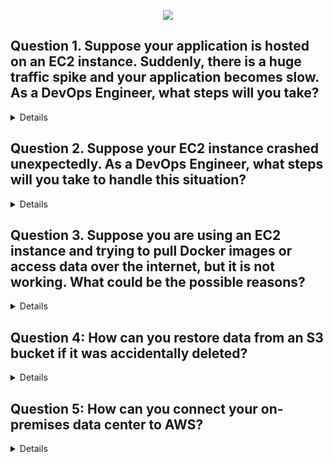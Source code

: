 <p align="center">
  <img src="https://capsule-render.vercel.app/api?type=waving&color=0:FF6F61,100:FFB347&height=140&section=header&text=AWS%20SCENARIO%20BASED%20QUESTIONS&fontSize=28&fontColor=fff" />
</p>

## Question 1. Suppose your application is hosted on an EC2 instance. Suddenly, there is a huge traffic spike and your application becomes slow. As a DevOps Engineer, what steps will you take?

<Details>
  
- ✅ First, check **EC2 instance metrics** in CloudWatch (CPU, Memory, Network).  
- ✅ If the instance is overloaded, use an **Auto Scaling Group (ASG)** so that more EC2 instances are automatically created during high traffic.  
- ✅ Place an **Elastic Load Balancer (ELB)** in front of the EC2 instances to distribute traffic.  
- ✅ Store static files (images, CSS, JS) in **S3 + CloudFront CDN** to reduce load on EC2.  
- ✅ In the long term, optimize code, database queries, and consider containerization with ECS/EKS for better scaling.  
</Details>


## Question 2. Suppose your EC2 instance crashed unexpectedly. As a DevOps Engineer, what steps will you take to handle this situation?

<Details>

- ✅ **Check AWS CloudWatch logs/metrics** to find the reason (CPU, Memory, Disk, etc.).  
- ✅ **Verify system logs** from the EC2 console (boot errors, kernel issues).  
- ✅ If it’s a one-time issue → **Reboot** the instance from the AWS console.  
- ✅ If the instance does not recover:  
  - Detach the **root EBS volume**, attach it to another instance, and check logs or recover important data.  
  - Launch a **new EC2 instance** with the same AMI, attach the old volume, and restore configuration.  
- ✅ For high availability → Use **Auto Scaling Group with Load Balancer**, so even if one instance crashes, traffic shifts automatically.  
  
</Details>

## Question 3. Suppose you are using an EC2 instance and trying to pull Docker images or access data over the internet, but it is not working. What could be the possible reasons?

<Details>

- ✅ **Internet Gateway not attached**  
  If your EC2 is in a **public subnet**, the VPC must have an **Internet Gateway (IGW)** attached. Without it, no outbound internet access.  

- ✅ **No Elastic IP / Public IP**  
  If the EC2 does not have a **public IP or Elastic IP**, it cannot access the internet directly.  

- ✅ **Incorrect Route Table**  
  The route table of the subnet must have a **0.0.0.0/0 route pointing to IGW** (for public subnets) or **NAT Gateway** (for private subnets).  

- ✅ **Private Subnet without NAT Gateway**  
  If the instance is in a **private subnet**, it needs a **NAT Gateway or NAT instance** to reach the internet.  

- ✅ **Security Group Restrictions**  
  The **outbound rules** in the EC2 Security Group may be too restrictive (e.g., blocking HTTP/HTTPS traffic).  

- ✅ **NACL (Network ACL) restrictions**  
  If Network ACL is denying outbound/inbound HTTP/HTTPS traffic.  
</Details>


## Question 4: How can you restore data from an S3 bucket if it was accidentally deleted?

<Details>
  
- ✅ **Check S3 Versioning**  
  - If **versioning is enabled**, you can simply restore the previous version of the object.  
  - Deleted objects are marked with a "delete marker," but old versions still exist.  

- ✅ **Check S3 Replication (Cross-Region or Same-Region)**  
  - If replication was enabled, you may recover data from the **replica bucket**.  

- ✅ **Check Backup Services**  
  - If AWS **Backup** or a custom backup solution was in place, restore from backup.  

- ✅ **If Versioning/Backup Not Enabled**  
  - Unfortunately, **you cannot recover deleted data** once it's permanently removed.  
  - That’s why AWS recommends enabling **S3 Versioning + Lifecycle Policies** for safety.
    

</Details>


## Question 5: How can you connect your on-premises data center to AWS?
<Details>

- ✅ **VPN Connection (Site-to-Site VPN)**  
  - Set up an **IPSec VPN** between your on-premises network and AWS VPC.  
  - Secure and quick, but depends on internet bandwidth.  

- ✅ **AWS Direct Connect**  
  - A **dedicated private network connection** from your data center to AWS.  
  - Offers low latency and high bandwidth.  
  - Best for large-scale or sensitive data transfers.  

- ✅ **Hybrid Approach**  
  - Use **VPN for quick setup** and later switch to **Direct Connect** for better performance.  

- ✅ **Data Transfer Services**  
  - For bulk data, use **AWS Snowball/Snowmobile** to physically move data into AWS.  

</Details>
